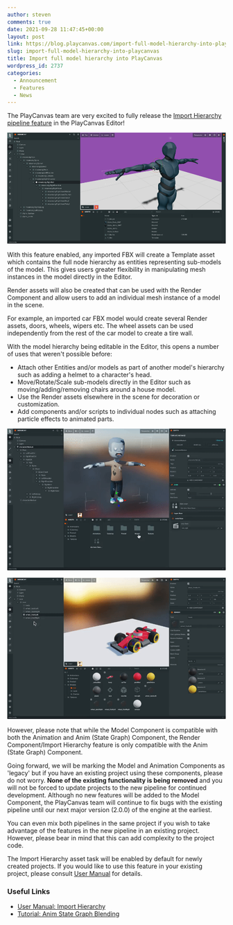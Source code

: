 ```yaml
---
author: steven
comments: true
date: 2021-09-28 11:47:45+00:00
layout: post
link: https://blog.playcanvas.com/import-full-model-hierarchy-into-playcanvas/
slug: import-full-model-hierarchy-into-playcanvas
title: Import full model hierarchy into PlayCanvas
wordpress_id: 2737
categories:
  - Announcement
  - Features
  - News
---
```


The PlayCanvas team are very excited to fully release the [Import Hierarchy pipeline feature](https://developer.playcanvas.com/en/user-manual/assets/import-pipeline/import-hierarchy/) in the PlayCanvas Editor!

[![](/assets/media/edit-hierarchy.gif)](/assets/media/edit-hierarchy.gif)

With this feature enabled, any imported FBX will create a Template asset which contains the full node hierarchy as entities representing sub-models of the model. This gives users greater flexibility in manipulating mesh instances in the model directly in the Editor.

Render assets will also be created that can be used with the Render Component and allow users to add an individual mesh instance of a model in the scene.

For example, an imported car FBX model would create several Render assets, doors, wheels, wipers etc. The wheel assets can be used independently from the rest of the car model to create a tire wall.

With the model hierarchy being editable in the Editor, this opens a number of uses that weren't possible before:

- Attach other Entities and/or models as part of another model's hierarchy such as adding a helmet to a character's head.
- Move/Rotate/Scale sub-models directly in the Editor such as moving/adding/removing chairs around a house model.
- Use the Render assets elsewhere in the scene for decoration or customization.
- Add components and/or scripts to individual nodes such as attaching particle effects to animated parts.

[![](/assets/media/Kapture-2021-09-27-at-17.28.54-1.gif)](/assets/media/Kapture-2021-09-27-at-17.28.54-1.gif)

[![](/assets/media/Kapture-2021-09-27-at-17.35.38-2.gif)](/assets/media/Kapture-2021-09-27-at-17.35.38-2.gif)

However, please note that while the Model Component is compatible with both the Animation and Anim (State Graph) Component, the Render Component/Import Hierarchy feature is only compatible with the Anim (State Graph) Component.

Going forward, we will be marking the Model and Animation Components as 'legacy' but if you have an existing project using these components, please do not worry. **None of the existing functionality is being removed** and you will not be forced to update projects to the new pipeline for continued development. Although no new features will be added to the Model Component, the PlayCanvas team will continue to fix bugs with the existing pipeline until our next major version (2.0.0) of the engine at the earliest.

You can even mix both pipelines in the same project if you wish to take advantage of the features in the new pipeline in an existing project. However, please bear in mind that this can add complexity to the project code.

The Import Hierarchy asset task will be enabled by default for newly created projects. If you would like to use this feature in your existing project, please consult [User Manual](https://developer.playcanvas.com/en/user-manual/assets/import-pipeline/import-hierarchy/) for details.

### Useful Links

- [User Manual: Import Hierarchy](https://developer.playcanvas.com/en/user-manual/assets/import-pipeline/import-hierarchy/)
- [Tutorial: Anim State Graph Blending](https://developer.playcanvas.com/en/tutorials/anim-blending/)
